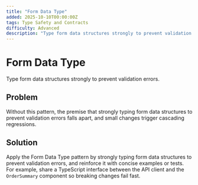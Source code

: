 ```yaml
---
title: "Form Data Type"
added: 2025-10-10T00:00:00Z
tags: Type Safety and Contracts
difficulty: Advanced
description: "Type form data structures strongly to prevent validation errors."
---
```

# Form Data Type

Type form data structures strongly to prevent validation errors.

## Problem

Without this pattern, the premise that strongly typing form data structures to prevent validation errors falls apart, and small changes trigger cascading regressions.

## Solution

Apply the Form Data Type pattern by strongly typing form data structures to prevent validation errors, and reinforce it with concise examples or tests. For example, share a TypeScript interface between the API client and the `OrderSummary` component so breaking changes fail fast.
